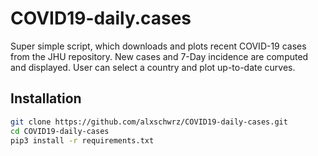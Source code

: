 # COVID19-daily.cases

Super simple script, which downloads and plots recent COVID-19 cases from the JHU repository.
New cases and 7-Day incidence are computed and displayed. User can select a country and plot up-to-date 
curves.


## Installation


```bash
git clone https://github.com/alxschwrz/COVID19-daily-cases.git
cd COVID19-daily-cases
pip3 install -r requirements.txt
```
